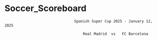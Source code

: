 # Soccer_Scoreboard

                                    Spanish Super Cup 2025 - January 12, 2025

                                        Real Madrid  vs   FC Barcelona